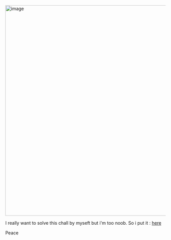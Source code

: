 <img width="1026" height="661" alt="image" src="https://github.com/user-attachments/assets/34b0bdc7-7b44-4c27-9911-7850452c2c79" />  

I really want to solve this chall by myseft but i'm too noob. So i put it : [here]([https://github.com/Kamal-Hegazi/CTF-Writeups/blob/main/DownUnderCTF-2025/rocky/README.md])  

Peace


